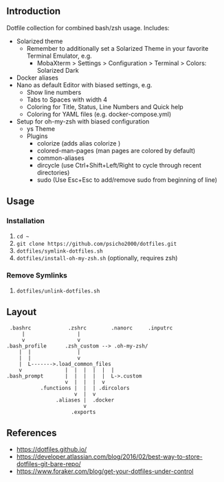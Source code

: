 ## Introduction
Dotfile collection for combined bash/zsh usage. Includes:
* Solarized theme
  * Remember to additionally set a Solarized Theme in your favorite Terminal Emulator, e.g.
    * MobaXterm > Settings > Configuration > Terminal > Colors: Solarized Dark 
* Docker aliases
* Nano as default Editor with biased settings, e.g.
  * Show line numbers
  * Tabs to Spaces with width 4
  * Coloring for Title, Status, Line Numbers and Quick help
  * Coloring for YAML files (e.g. docker-compose.yml)
* Setup for oh-my-zsh with biased configuration
  * ys Theme
  * Plugins
    * colorize (adds alias colorize <filename>)
    * colored-man-pages (man pages are colored by default)
    * common-aliases
    * dircycle (use Ctrl+Shift+Left/Right to cycle through recent directories)
    * sudo (Use Esc+Esc to add/remove sudo from beginning of line)

## Usage

### Installation
 1. `cd ~`
 1. `git clone https://github.com/psicho2000/dotfiles.git`
 1. `dotfiles/symlink-dotfiles.sh`
 1. `dotfiles/install-oh-my-zsh.sh` (optionally, requires zsh)

### Remove Symlinks
 1. `dotfiles/unlink-dotfiles.sh`

## Layout
```
 .bashrc            .zshrc        .nanorc     .inputrc
     |                 |
     v                 v
.bash_profile      .zsh_custom --> .oh-my-zsh/
    |  |               |
    |  |               v
    |  L------->.load_common_files
    v              |  |  |  |  |  |
.bash_prompt       |  |  |  |  |  L->.custom
                   v  |  |  |  v
           .functions |  |  | .dircolors
                      v  |  v
                .aliases |  .docker
                         v
                     .exports
```

## References
 * https://dotfiles.github.io/
 * https://developer.atlassian.com/blog/2016/02/best-way-to-store-dotfiles-git-bare-repo/
 * https://www.foraker.com/blog/get-your-dotfiles-under-control